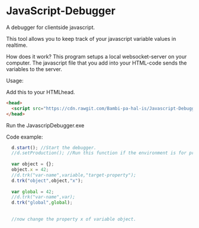 # JavaScript-Debugger
A debugger for clientside javascript.


This tool allows you to keep track of your javascript variable values in realtime.

How does it work?
This program setups a local websocket-server on your computer. The javascript file that you add into your HTML-code sends the variables to the server.

Usage:

Add this to your HTMLhead.
```HTML
<head>
  <script src="https://cdn.rawgit.com/Bambi-pa-hal-is/Javascript-Debugger/62ccf294/Javascript/Debug.js"/>
</head>
```

Run the JavascripDebugger.exe

Code example:

```javascript
  d.start(); //Start the debugger.
  //d.setProduction(); //Run this function if the environment is for production. This allows you to keep your debug code while in production. It replaces all functions with empty functions.
  
  var object = {};
  object.x = 42;
  //d.trk("var-name",variable,"target-property");
  d.trk("object",object,"x");
  
  var global = 42;
  //d.trk("var-name",var);
  d.trk("global",global);
  
  
  //now change the property x of variable object.
```
